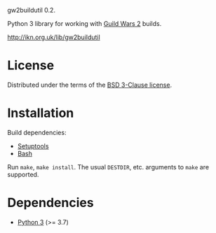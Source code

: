 gw2buildutil 0.2.

Python 3 library for working with [Guild Wars 2](https://www.guildwars2.com/en/)
builds.

http://ikn.org.uk/lib/gw2buildutil

# License

Distributed under the terms of the
[BSD 3-Clause license](https://opensource.org/licenses/BSD-3-Clause).

# Installation

Build dependencies:
- [Setuptools](https://setuptools.readthedocs.io/en/latest/)
- [Bash](https://www.gnu.org/software/bash/)

Run `make`, `make install`.  The usual `DESTDIR`, etc. arguments to `make` are
supported.

# Dependencies

- [Python 3](http://www.python.org) (>= 3.7)

